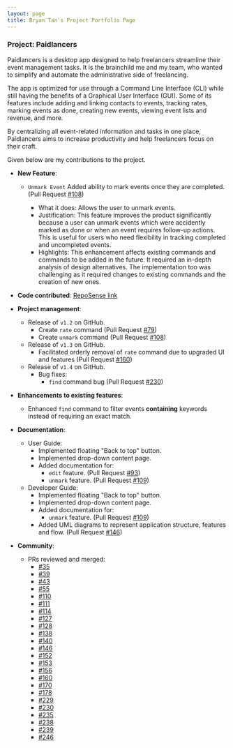 ```yaml
---
layout: page
title: Bryan Tan's Project Portfolio Page
---
```


### Project: Paidlancers

Paidlancers is a desktop app designed to help freelancers streamline their event management tasks. It is the brainchild me and my team, who wanted to simplify and automate the administrative side of freelancing.

The app is optimized for use through a Command Line Interface (CLI) while still having the benefits of a Graphical User Interface (GUI). Some of its features include adding and linking contacts to events, tracking rates, marking events as done, creating new events, viewing event lists and revenue, and more.

By centralizing all event-related information and tasks in one place, Paidlancers aims to increase productivity and help freelancers focus on their craft.

Given below are my contributions to the project.

* **New Feature**:
  * `Unmark Event` Added ability to mark events once they are completed. (Pull Request [#108](https://github.com/AY2223S2-CS2103T-T11-3/tp/pull/108))

      * What it does: Allows the user to unmark events.
      * Justification: This feature improves the product significantly because a user can unmark events which were accidently marked as done or when an event requires follow-up actions. This is useful for users who need flexibility in tracking completed and uncompleted events.
      * Highlights: This enhancement affects existing commands and commands to be added in the future. It required an in-depth analysis of design alternatives. The implementation too was challenging as it required changes to existing commands and the creation of new ones.


* **Code contributed**: [RepoSense link](https://nus-cs2103-ay2223s2.github.io/tp-dashboard/?search=eksdeeex&sort=groupTitle&sortWithin=title&timeframe=commit&mergegroup=&groupSelect=groupByRepos&breakdown=true&checkedFileTypes=docs~functional-code~test-code~other&since=2023-02-17)

* **Project management**:
  * Release of `v1.2` on GitHub.
    * Create `rate` command (Pull Request [#79](https://github.com/AY2223S2-CS2103T-T11-3/tp/pull/79))
    * Create `unmark` command (Pull Request [#108](https://github.com/AY2223S2-CS2103T-T11-3/tp/pull/108))
  * Release of `v1.3` on GitHub.
    * Facilitated orderly removal of `rate` command due to upgraded UI and features (Pull Request [#160](https://github.com/AY2223S2-CS2103T-T11-3/tp/pull/160))
  * Release of `v1.4` on GitHub.
    * Bug fixes:
      * `find` command bug (Pull Request [#230](https://github.com/AY2223S2-CS2103T-T11-3/tp/pull/230))

* **Enhancements to existing features**:
  * Enhanced `find` command to filter events **containing** keywords instead of requiring an exact match.

* **Documentation**:
  * User Guide:
    * Implemented floating "Back to top" button.
    * Implemented drop-down content page.
    * Added documentation for:
      - `edit` feature. (Pull Request [#93](https://github.com/AY2223S2-CS2103T-T11-3/tp/pull/93))
      - `unmark` feature. (Pull Request [#109](https://github.com/AY2223S2-CS2103T-T11-3/tp/pull/109))
  * Developer Guide:
    * Implemented floating "Back to top" button.
    * Implemented drop-down content page.
    * Added documentation for:
      - `unmark` feature. (Pull Request [#109](https://github.com/AY2223S2-CS2103T-T11-3/tp/pull/109))
    * Added UML diagrams to represent application structure, features and flow. (Pull Request [#146](https://github.com/AY2223S2-CS2103T-T11-3/tp/pull/146))


* **Community**:
  * PRs reviewed and merged:
    * [#35](https://github.com/AY2223S2-CS2103T-T11-3/tp/pull/35)
    * [#39](https://github.com/AY2223S2-CS2103T-T11-3/tp/pull/39)
    * [#43](https://github.com/AY2223S2-CS2103T-T11-3/tp/pull/43)
    * [#55](https://github.com/AY2223S2-CS2103T-T11-3/tp/pull/55)
    * [#110](https://github.com/AY2223S2-CS2103T-T11-3/tp/pull/110)
    * [#111](https://github.com/AY2223S2-CS2103T-T11-3/tp/pull/111)
    * [#114](https://github.com/AY2223S2-CS2103T-T11-3/tp/pull/114)
    * [#127](https://github.com/AY2223S2-CS2103T-T11-3/tp/pull/127)
    * [#128](https://github.com/AY2223S2-CS2103T-T11-3/tp/pull/128)
    * [#138](https://github.com/AY2223S2-CS2103T-T11-3/tp/pull/138)
    * [#140](https://github.com/AY2223S2-CS2103T-T11-3/tp/pull/140)
    * [#146](https://github.com/AY2223S2-CS2103T-T11-3/tp/pull/146)
    * [#152](https://github.com/AY2223S2-CS2103T-T11-3/tp/pull/152)
    * [#153](https://github.com/AY2223S2-CS2103T-T11-3/tp/pull/153)
    * [#156](https://github.com/AY2223S2-CS2103T-T11-3/tp/pull/156)
    * [#160](https://github.com/AY2223S2-CS2103T-T11-3/tp/pull/160)
    * [#170](https://github.com/AY2223S2-CS2103T-T11-3/tp/pull/170)
    * [#178](https://github.com/AY2223S2-CS2103T-T11-3/tp/pull/178)
    * [#229](https://github.com/AY2223S2-CS2103T-T11-3/tp/pull/229)
    * [#230](https://github.com/AY2223S2-CS2103T-T11-3/tp/pull/230)
    * [#235](https://github.com/AY2223S2-CS2103T-T11-3/tp/pull/235)
    * [#238](https://github.com/AY2223S2-CS2103T-T11-3/tp/pull/238)
    * [#239](https://github.com/AY2223S2-CS2103T-T11-3/tp/pull/239)
    * [#246](https://github.com/AY2223S2-CS2103T-T11-3/tp/pull/246)

<!-- * **Tools**:
  * _to be added soon_

* **Others**:
  * _to be added soon_ -->
